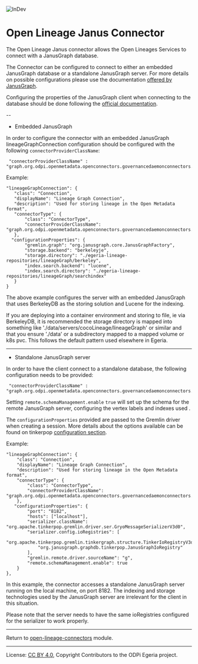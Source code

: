 <!-- SPDX-License-Identifier: CC-BY-4.0 -->
<!-- Copyright Contributors to the ODPi Egeria project. -->

![InDev](../../../../../../images/egeria-content-status-in-development.png#pagewidth)

# Open Lineage Janus Connector

The Open Lineage Janus connector allows the Open Lineages Services to connect with a JanusGraph database.

The Connector can be configured to connect to either an embedded JanusGraph database or a standalone JanusGraph server. 
For more details on possible configurations please use the documentation [offered by JanusGraph](https://docs.janusgraph.org/basics/deployment/).  
   
Configuring the properties of the JanusGraph client when connecting to the database should be done following the [official documentation](https://docs.janusgraph.org/basics/configuration/).
   
--
- Embedded JanusGraph

In order to configure the connector with an embedded JanusGraph lineageGraphConnection configuration should be configured with the following `connectorProviderClassName`:  

```
 "connectorProviderClassName" : "graph.org.odpi.openmetadata.openconnectors.governancedaemonconnectors.lineagewarehouseconnectors.janusconnector.LineageGraphConnectorProvider"       
```

Example: 
 ```
"lineageGraphConnection": {
    "class": "Connection",
    "displayName": "Lineage Graph Connection",
    "description": "Used for storing lineage in the Open Metadata format",
    "connectorType": {
        "class": "ConnectorType",
        "connectorProviderClassName": "graph.org.odpi.openmetadata.openconnectors.governancedaemonconnectors.lineagewarehouseconnectors.janusconnector.LineageGraphConnectorProvider"
    },
   "configurationProperties": {
        "gremlin.graph": "org.janusgraph.core.JanusGraphFactory",
        "storage.backend": "berkeleyje",
        "storage.directory": "./egeria-lineage-repositories/lineageGraph/berkeley",
        "index.search.backend": "lucene",
        "index.search.directory": "./egeria-lineage-repositories/lineageGraph/searchindex"
    }
}
```

The above example configures the server with an embedded JanusGraph that uses BerkeleyDB as the storing solution and Lucene for the indexing. 
  
If you are deploying into a container environment and storing to file, ie via BerkeleyDB, it is recommended the storage directory is mapped into something like './data/servers/cocoLineage/lineageGraph' or similar
and that you ensure './data' or a subdirectory mapped to a mapped volume or k8s pvc. This follows the default pattern used
elsewhere in Egeria.

---
 - Standalone JanusGraph server 
 
In order to have the client connect to a standalone database, the following configuration needs to be provided:
  
```
 "connectorProviderClassName" : "graph.org.odpi.openmetadata.openconnectors.governancedaemonconnectors.lineagewarehouseconnectors.janusconnector.LineageGraphRemoteConnectorProvider"       
```

Setting `remote.schemaManagement.enable` `true`  will set up the schema for the remote JanusGraph server, configuring the vertex labels and indexes used .

The `configurationProperties` provided are passed to the Gremlin driver when creating a session. 
More details about the options available can be found on tinkerpop [configuration section](https://tinkerpop.apache.org/docs/current/reference/#_configuration).      
  
Example:
```
"lineageGraphConnection": {
    "class": "Connection",
    "displayName": "Lineage Graph Connection",
    "description": "Used for storing lineage in the Open Metadata format",
    "connectorType": {
        "class": "ConnectorType",
        "connectorProviderClassName": "graph.org.odpi.openmetadata.openconnectors.governancedaemonconnectors.lineagewarehouseconnectors.janusconnector.LineageGraphRemoteConnectorProvider"
    },
   "configurationProperties": {
        "port": "8182",
        "hosts": ["localhost"],
        "serializer.className": "org.apache.tinkerpop.gremlin.driver.ser.GryoMessageSerializerV3d0",
        "serializer.config.ioRegistries": [
            "org.apache.tinkerpop.gremlin.tinkergraph.structure.TinkerIoRegistryV3d0",
            "org.janusgraph.graphdb.tinkerpop.JanusGraphIoRegistry"
        ],
        "gremlin.remote.driver.sourceName": "g",
        "remote.schemaManagement.enable": true
    }
},
```
In this example, the connector accesses a standalone JanusGraph server running on the local machine, on port 8182. 
The indexing and storage technologies used by the JanusGraph server are irrelevant for the client in this situation.

Please note that the server needs to have the same ioRegistries configured for the serializer to work properly.
 
----
Return to [open-lineage-connectors](../../open-lineage-connectors) module.

----
License: [CC BY 4.0](https://creativecommons.org/licenses/by/4.0/),
Copyright Contributors to the ODPi Egeria project.
